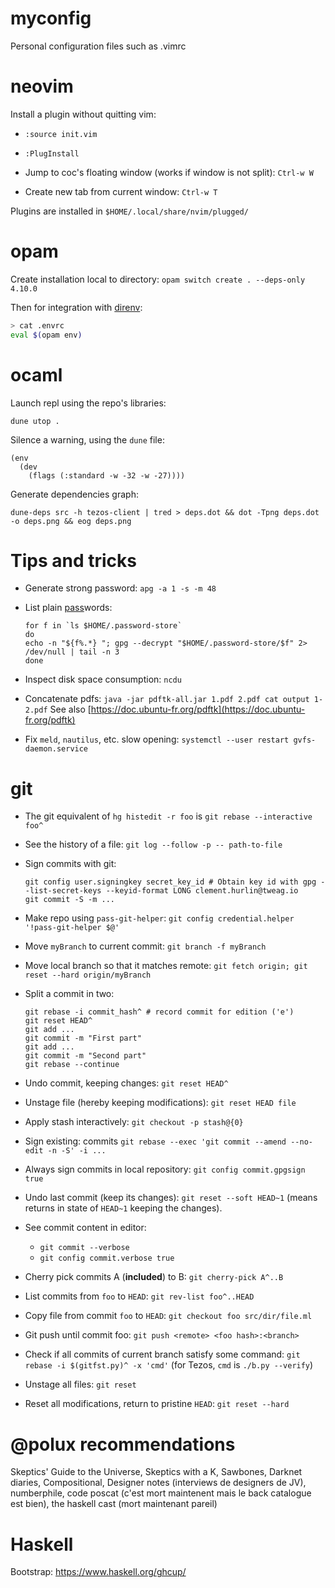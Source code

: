 # myconfig

Personal configuration files such as .vimrc

# neovim

Install a plugin without quitting vim:

* `:source init.vim`
* `:PlugInstall`

* Jump to coc's floating window (works if window is not split): `Ctrl-w W`
* Create new tab from current window: `Ctrl-w T`

Plugins are installed in `$HOME/.local/share/nvim/plugged/`

# opam

Create installation local to directory: `opam switch create . --deps-only 4.10.0`

Then for integration with [direnv](https://direnv.net/):

``` bash
> cat .envrc
eval $(opam env)
```

# ocaml

Launch repl using the repo's libraries:

```
dune utop .
```

Silence a warning, using the `dune` file:

```
(env
  (dev
    (flags (:standard -w -32 -w -27))))
```

Generate dependencies graph:

```
dune-deps src -h tezos-client | tred > deps.dot && dot -Tpng deps.dot -o deps.png && eog deps.png
```

# Tips and tricks

* Generate strong password: `apg -a 1 -s -m 48`
* List plain [pass](https://www.passwordstore.org/)words:

  ```
  for f in `ls $HOME/.password-store`
  do
  echo -n "${f%.*} "; gpg --decrypt "$HOME/.password-store/$f" 2> /dev/null | tail -n 3
  done
  ```
* Inspect disk space consumption: `ncdu`
* Concatenate pdfs: `java -jar pdftk-all.jar 1.pdf 2.pdf cat output 1-2.pdf`
  See also [https://doc.ubuntu-fr.org/pdftk](https://doc.ubuntu-fr.org/pdftk)
* Fix `meld`, `nautilus`, etc. slow opening: `systemctl --user restart gvfs-daemon.service`

# git

* The git equivalent of `hg histedit -r foo` is `git rebase --interactive foo^`
* See the history of a file: `git log --follow -p -- path-to-file`
* Sign commits with git:
  ```
  git config user.signingkey secret_key_id # Obtain key id with gpg --list-secret-keys --keyid-format LONG clement.hurlin@tweag.io
  git commit -S -m ...
  ```
* Make repo using `pass-git-helper`: `git config credential.helper '!pass-git-helper $@'`
* Move `myBranch` to current commit: `git branch -f myBranch`
* Move local branch so that it matches remote: `git fetch origin; git reset --hard origin/myBranch`
* Split a commit in two:

  ```
  git rebase -i commit_hash^ # record commit for edition ('e')
  git reset HEAD^
  git add ...
  git commit -m "First part"
  git add ...
  git commit -m "Second part"
  git rebase --continue
  ```
* Undo commit, keeping changes: `git reset HEAD^`
* Unstage file (hereby keeping modifications): `git reset HEAD file`
* Apply stash interactively: `git checkout -p stash@{0}`
* Sign existing: commits `git rebase --exec 'git commit --amend --no-edit -n -S' -i ...`
* Always sign commits in local repository: `git config commit.gpgsign true`
* Undo last commit (keep its changes): `git reset --soft HEAD~1` (means returns in state of `HEAD~1` keeping the changes).
* See commit content in editor:
    * `git commit --verbose`
    * `git config commit.verbose true`
* Cherry pick commits A (**included**) to B: `git cherry-pick A^..B`
* List commits from `foo` to `HEAD`: `git rev-list foo^..HEAD`
* Copy file from commit `foo` to `HEAD`: `git checkout foo src/dir/file.ml`
* Git push until commit foo: `git push <remote> <foo hash>:<branch>`
* Check if all commits of current branch satisfy some command: `git rebase -i $(gitfst.py)^ -x 'cmd'` (for Tezos, `cmd` is `./b.py --verify`)
* Unstage all files: `git reset`
* Reset all modifications, return to pristine `HEAD`: `git reset --hard`

# @polux recommendations

Skeptics' Guide to the Universe, Skeptics with a K, Sawbones, Darknet diaries, Compositional, Designer notes (interviews de designers de JV), numberphile, code poscat (c'est mort maintenent mais le back catalogue est bien), the haskell cast (mort maintenant pareil)

# Haskell

Bootstrap: https://www.haskell.org/ghcup/
